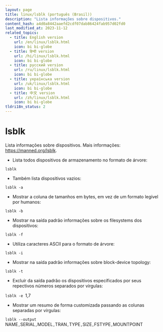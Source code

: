 ```yaml
---
layout: page
title: linux/lsblk (português (Brasil))
description: "Lista informações sobre dispositivos."
content_hash: a4d0a8442aaefd2cdf07dab86424fab957d02fd0
last_modified_at: 2023-11-12
related_topics:
  - title: English version
    url: /en/linux/lsblk.html
    icon: bi bi-globe
  - title: हिन्दी version
    url: /hi/linux/lsblk.html
    icon: bi bi-globe
  - title: русский version
    url: /ru/linux/lsblk.html
    icon: bi bi-globe
  - title: українська version
    url: /uk/linux/lsblk.html
    icon: bi bi-globe
  - title: 中文 version
    url: /zh/linux/lsblk.html
    icon: bi bi-globe
tldri18n_status: 2
---
```

# lsblk

Lista informações sobre dispositivos.
Mais informações: <https://manned.org/lsblk>.

- Lista todos dispositivos de armazenamento no formato de árvore:

`lsblk`

- Também lista dispositivos vazios:

`lsblk -a`

- Mostrar a coluna de tamanhos em bytes, em vez de um formato legível por humanos:

`lsblk -b`

- Mostrar na saída padrão informações sobre os filesystems dos dispositivos:

`lsblk -f`

- Utiliza caracteres ASCII para o formato de árvore:

`lsblk -i`

- Mostrar na saída padrão informações sobre block-device topology:

`lsblk -t`

- Excluír da saída padrão os dispositivos específicados por seus repectivos números separados por vírgulas:

`lsblk -e `<span class="tldr-var badge badge-pill bg-dark-lm bg-white-dm text-white-lm text-dark-dm font-weight-bold">1,7</span>

- Mostrar um resumo de forma customizada passando as colunas separadas por vírgulas:

`lsblk --output `<span class="tldr-var badge badge-pill bg-dark-lm bg-white-dm text-white-lm text-dark-dm font-weight-bold">NAME</span>`,`<span class="tldr-var badge badge-pill bg-dark-lm bg-white-dm text-white-lm text-dark-dm font-weight-bold">SERIAL</span>`,`<span class="tldr-var badge badge-pill bg-dark-lm bg-white-dm text-white-lm text-dark-dm font-weight-bold">MODEL</span>`,`<span class="tldr-var badge badge-pill bg-dark-lm bg-white-dm text-white-lm text-dark-dm font-weight-bold">TRAN</span>`,`<span class="tldr-var badge badge-pill bg-dark-lm bg-white-dm text-white-lm text-dark-dm font-weight-bold">TYPE</span>`,`<span class="tldr-var badge badge-pill bg-dark-lm bg-white-dm text-white-lm text-dark-dm font-weight-bold">SIZE</span>`,`<span class="tldr-var badge badge-pill bg-dark-lm bg-white-dm text-white-lm text-dark-dm font-weight-bold">FSTYPE</span>`,`<span class="tldr-var badge badge-pill bg-dark-lm bg-white-dm text-white-lm text-dark-dm font-weight-bold">MOUNTPOINT</span>
